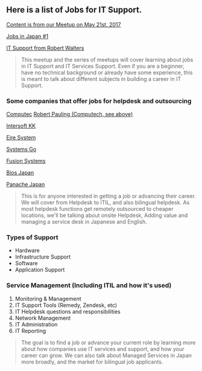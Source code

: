 ## Here is a list of Jobs for IT Support.

[Content is from our Meetup on May 21st, 2017](https://www.meetup.com/Tokyo-IT-Services-Support-Recruiting-Meetup)


[Jobs in Japan #1](https://jobsinjapan.com/company/14272/AINEO-Networks)


[IT Support from Robert Walters](https://www.careercross.com/en/job/detail-646737?sid=62385642&amp;page=1&amp;result=1)
> This meetup and the series of meetups will cover learning about jobs in IT Support
  and IT Services Support. Even if you are a beginner, have no technical background
  or already have some experience, this is meant to talk about different subjects
  in building a career in IT Support.

### Some companies that offer jobs for helpdesk and outsourcing

[Computec](http://www.computec.co.jp/careers/) [Robert Pauling (Computech, see above)](https://www.linkedin.com/in/robtokyo/)

[Intersoft KK](http://intersoftkk.com/portal2/come-join-us/current-openings/)

[Eire System](http://careers.eiresystems.com/)

[Systems Go](https://www.systemsgo.asia/careers/">https://www.systemsgo.asia/careers)

[Fusion Systems](http://www.fusionsystems.org/">http://www.fusionsystems.org)

[Bios Japan](https://www.biosjp.com/opportunities.php)

[Panache Japan](https://www.panachejobs.com/en/)
 
> This is for anyone interested in getting a job or advancing their career. We
  will cover from Helpdesk to ITIL, and also bilingual helpdesk. As most helpdesk
  functions get remotely outsourced to cheaper locations, we'll be talking about
  onsite Helpdesk, Adding value and managing a service desk in Japanese and English.

### Types of Support
* Hardware 
* Infrastructure Support
* Software 
* Application Support

### Service Management (Including ITIL and how it's used)

1. Monitoring & Management
2. IT Support Tools (Remedy, Zendesk, etc)
3. IT Helpdesk questions and responsibilities
4. Network Management
5. IT Administration
6. IT Reporting

> The goal is to find a job or advance your current role by learning more about
  how companies use IT services and support, and how your career can grow. We can also talk about Managed Services in Japan more broadly, and the market for bilingual job applicants.


